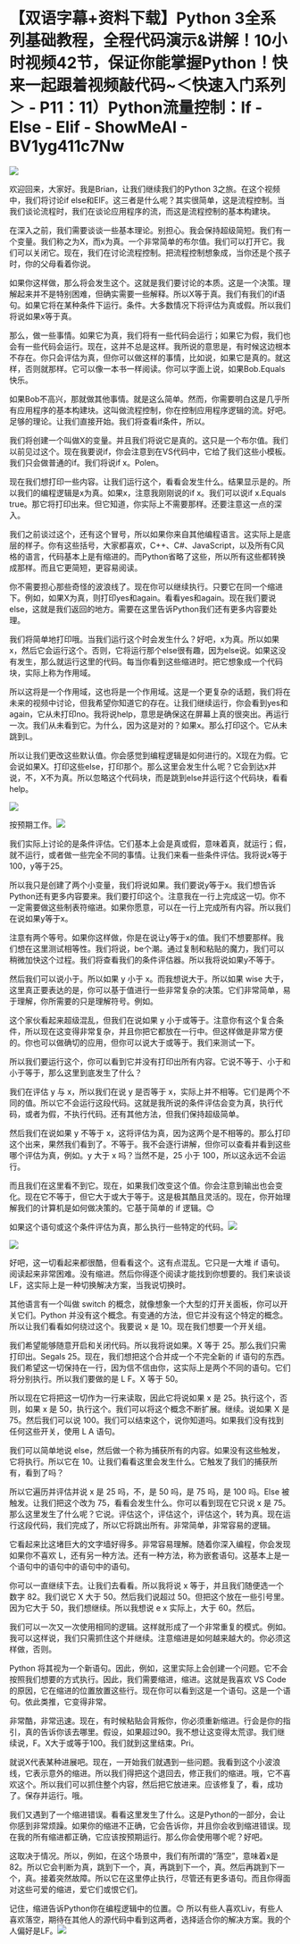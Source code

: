 # 【双语字幕+资料下载】Python 3全系列基础教程，全程代码演示&讲解！10小时视频42节，保证你能掌握Python！快来一起跟着视频敲代码~＜快速入门系列＞ - P11：11）Python流量控制：If - Else - Elif - ShowMeAI - BV1yg411c7Nw

![](img/2a40144e853e0fb381a136e2639194ad_0.png)

欢迎回来，大家好。我是Brian，让我们继续我们的Python 3之旅。在这个视频中，我们将讨论if else和ElF。这三者是什么呢？其实很简单，这是流程控制。当我们谈论流程时，我们在谈论应用程序的流，而这是流程控制的基本构建块。

在深入之前，我们需要谈谈一些基本理论。别担心。我会保持超级简短。我们有一个变量。我们称之为X，而x为真。一个非常简单的布尔值。我们可以打开它。我们可以关闭它。现在，我们在讨论流程控制。把流程控制想象成，当你还是个孩子时，你的父母看着你说。

如果你这样做，那么将会发生这个。这就是我们要讨论的本质。这是一个决策。理解起来并不是特别困难，但确实需要一些解释。所以X等于真。我们有我们的if语句。如果它将在某种条件下运行。条件。大多数情况下将评估为真或假。所以我们将说如果x等于真。

那么，做一些事情。如果它为真，我们将有一些代码会运行；如果它为假，我们也会有一些代码会运行。现在，这并不总是这样。我所说的意思是，有时候这边根本不存在。你只会评估为真，但你可以做这样的事情，比如说，如果它是真的。就这样，否则就那样。它可以像一本书一样阅读。你可以字面上说，如果Bob.Equals快乐。

如果Bob不高兴，那就做其他事情。就是这么简单。然而，你需要明白这是几乎所有应用程序的基本构建块。这叫做流程控制，你在控制应用程序逻辑的流。好吧。足够的理论。让我们直接开始。我们将查看if条件，所以。

我们将创建一个叫做X的变量。并且我们将说它是真的。这只是一个布尔值。我们以前见过这个。现在我要说if，你会注意到在VS代码中，它给了我们这些小模板。我们只会做普通的if。我们将说if x。Polen。

现在我们想打印一些内容。让我们运行这个，看看会发生什么。结果显示是的。所以我们的编程逻辑是x为真。如果x，注意我刚刚说的if x。我们可以说if x.Equals true。那它将打印出来。但它知道，你实际上不需要那样。还要注意这一点的深入。

我们之前谈过这个，还有这个冒号，所以如果你来自其他编程语言。这实际上是底层的样子。你有这些括号，大家都喜欢，C++、C#、JavaScript，以及所有C风格的语言，代码基本上是有缩进的。而Python省略了这些，所以所有这些都转换成那样。而且它更简短，更容易阅读。

你不需要担心那些奇怪的波浪线了。现在你可以继续执行。只要它在同一个缩进下。例如，如果X为真，则打印yes和again。看看yes和again。现在我们要说else，这就是我们返回的地方。需要在这里告诉Python我们还有更多内容要处理。

我们将简单地打印哦。当我们运行这个时会发生什么？好吧，x为真。所以如果x，然后它会运行这个。否则，它将运行那个else很有趣，因为else说。如果这没有发生，那么就运行这里的代码。每当你看到这些缩进时。把它想象成一个代码块，实际上称为作用域。

所以这将是一个作用域，这也将是一个作用域。这是一个更复杂的话题，我们将在未来的视频中讨论，但我希望你知道它的存在。让我们继续运行，你会看到yes和again，它从未打印no。我将说help，意思是确保这在屏幕上真的很突出。再运行一次。我们从未看到它。为什么，因为这是对的？如果x。那么打印这个。它从未跳到L。

所以让我们更改这些默认值。你会感觉到编程逻辑是如何进行的。X现在为假。它会说如果X。打印这些else，打印那个。那么这里会发生什么呢？它会到达x并说，不，X不为真。所以忽略这个代码块，而是跳到else并运行这个代码块，看看help。

![](img/2a40144e853e0fb381a136e2639194ad_2.png)

按预期工作。![](img/2a40144e853e0fb381a136e2639194ad_4.png)

我们实际上讨论的是条件评估。它们基本上会是真或假，意味着真，就运行；假，就不运行，或者做一些完全不同的事情。让我们来看一些条件评估。我将说x等于100，y等于25。

所以我只是创建了两个小变量，我们将说如果。我们要说y等于x。我们想告诉Python还有更多内容要来。我们要打印这个。注意我在一行上完成这一切。你不一定需要做这些制表符缩进。如果你愿意，可以在一行上完成所有内容。所以我们在说如果y等于x。

注意有两个等号。如果你这样做，你是在说让y等于x的值。我们不想要那样。我们想在这里测试相等性。我们将说，be个潮。通过复制和粘贴的魔力，我们可以稍微加快这个过程。我们将查看我们的条件评估器。所以我将说如果y不等于。

然后我们可以说小于。所以如果 y 小于 x。而我想说大于。所以如果 wise 大于，这里真正要表达的是，你可以基于值进行一些非常复杂的决策。它们非常简单，易于理解，你所需要的只是理解符号。例如。

这个家伙看起来超级混乱，但我们在说如果 y 小于或等于。注意你有这个复合条件，所以现在这变得非常复杂，并且你把它都放在一行中。但这样做是非常方便的。你也可以做确切的应用，但你可以说大于或等于。我们来测试一下。

所以我们要运行这个，你可以看到它并没有打印出所有内容。它说不等于、小于和小于等于，那么这里到底发生了什么？

我们在评估 y 与 x，所以我们在说 y 是否等于 x，实际上并不相等。它们是两个不同的值。所以它不会运行这段代码。这就是我所说的条件评估会变为真，执行代码，或者为假，不执行代码。还有其他方法，但我们保持超级简单。

然后我们在说如果 y 不等于 x，这将评估为真，因为这两个是不相等的。那么打印这个出来，果然我们看到了。不等于。我不会逐行讲解，但你可以查看并看到这些哪个评估为真，例如。y 大于 x 吗？当然不是，25 小于 100，所以这永远不会运行。

而且我们在这里看不到它。现在，如果我们改变这个值。你会注意到输出也会变化。现在它不等于，但它大于或大于等于。这是极其酷且灵活的。现在，你开始理解我们的计算机是如何做决策的。它基于简单的 if 逻辑。😊

如果这个语句或这个条件评估为真，那么执行一些特定的代码。![](img/2a40144e853e0fb381a136e2639194ad_6.png)

![](img/2a40144e853e0fb381a136e2639194ad_7.png)

好吧，这一切看起来都很酷，但看看这个。这有点混乱。它只是一大堆 if 语句。阅读起来非常困难。没有缩进。然后你得逐个阅读才能找到你想要的。我们来谈谈 LF，这实际上是一种切换解决方案，当我说切换时。

其他语言有一个叫做 switch 的概念，就像想象一个大型的灯开关面板，你可以开关它们。Python 并没有这个概念。有变通的方法，但它并没有这个特定的概念。所以让我们看看如何绕过这个。我要说 x 是 10。现在我们想要一个开关组。

我们希望能够随意开启和关闭代码。所以我将说如果。X 等于 25。那么我们只需打印出。Segals 25。现在，我们想把这个合并成一个不完全新的 if 语句的东西。我们希望这一切保持在一行，因为信不信由你，这实际上是两个不同的语句。它们将分别执行。所以我们要做的是 L F。X 等于 50。

所以现在它将把这一切作为一行来读取，因此它将说如果 x 是 25。执行这个，否则，如果 x 是 50，执行这个。我们可以将这个概念不断扩展。继续。说如果 X 是 75。然后我们可以说 100。我们可以结束这个，说你知道吗。如果我们没有找到任何这些开关，使用 L A 语句。

我们可以简单地说 else，然后做一个称为捕获所有的内容。如果没有这些触发，它将执行。所以它在 10。让我们看看这里会发生什么。它触发了我们的捕获所有，看到了吗？

所以它遍历并评估并说 x 是 25 吗，不，是 50 吗，是 75 吗，是 100 吗。Else 被触发。让我们把这个改为 75，看看会发生什么。你可以看到现在它只说 x 是 75。那么这里发生了什么呢？它说。评估这个，评估这个，评估这个，转为真。现在运行这段代码，我们完成了，所以它将跳出所有。非常简单，非常容易的逻辑。

它看起来比这堵巨大的文字墙好得多。非常容易理解。随着你深入编程，你会发现如果你不喜欢 L，还有另一种方法。还有一种方法，称为嵌套语句。这基本上是一个语句中的语句中的语句中的语句。

你可以一直继续下去。让我们去看看。所以我将说 x 等于，并且我们随便选一个数字 82。我们说它 X 大于 50。然后我们说超过 50。但把这个放在一些引号里。因为它大于 50，我们想继续。所以我想说 e x 实际上，大于 60。然后。

我们可以一次又一次使用相同的逻辑。这样就形成了一个非常重复的模式。例如。我可以这样说，我们只需抓住这个并继续。注意缩进是如何越来越大的。你必须这样做，否则。

Python 将其视为一个新语句。因此，例如，这里实际上会创建一个问题。它不会按照我们想要的方式执行。因此，我们需要缩进，缩进。这就是我喜欢 VS Code 的原因，它在缩进的位置放置这些行。现在你可以看到这是一个语句。这是一个语句。依此类推，它变得非常。

非常酷，非常迅速。现在，有时候粘贴会背叛你，你必须重新缩进。行会是你的指引，真的告诉你该去哪里。假设，如果超过90。我不想让这变得太荒谬。我们继续说，F。X大于或等于100。我们就到这里结束。Pri。

就说X代表某种进展吧。现在，一开始我们就遇到一些问题。我看到这个小波浪线，它表示意外的缩进。所以我们得把这个退回去，修正我们的缩进。哦，它不喜欢这个。所以我们可以抓住整个内容，然后把它放进来。应该修复了，看，成功了。保存并运行。哦。

我们又遇到了一个缩进错误。看看这里发生了什么。这是Python的一部分，会让你感到非常烦躁。如果你的缩进不正确，它会告诉你，并且你会收到缩进错误。现在我的所有缩进都正确，它应该按预期运行。那么你会使用哪个呢？好吧。

这取决于情况。所以，例如，在这个场景中，我们有所谓的“落空”，意味着x是82。所以它会判断为真，跳到下一个，真，再跳到下一个，真。然后再跳到下一个，真。接着突然故障。所以它在这里停止执行，尽管还有更多语句。而且你得面对这些可爱的缩进，爱它们或恨它们。

记住，缩进告诉Python你在编程逻辑中的位置。😊 所以有些人喜欢Liv，有些人喜欢落空，期待在其他人的源代码中看到这两者，选择适合你的解决方案。我的个人偏好是LF。![](img/2a40144e853e0fb381a136e2639194ad_9.png)
